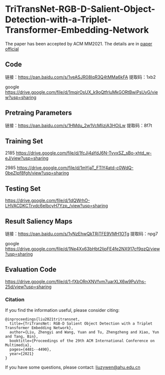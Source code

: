 # TriTransNet-RGB-D-Salient-Object-Detection-with-a-Triplet-Transformer-Embedding-Network
The paper has been accepted by ACM MM2021.
The details are in [paper](http://arxiv.org/abs/2108.03990)
[official](https://doi.org/10.1145/3474085.3475601)

## Code

链接：https://pan.baidu.com/s/1veASJR08IqR3Q4tMMa6kFA 
提取码：1xb2 


google 
https://drive.google.com/file/d/1mqjrOsUX_k9oQtfrluMkGORtBwiPsUyG/view?usp=sharing

## Pretraing Parameters
链接：https://pan.baidu.com/s/1HMdu_2w1VcMlizjA3HOjLw 
提取码：8f7t 

## Training Set
2185
https://drive.google.com/file/d/1fcJj4aYdJ6N-TvvxSZ_sBo-xhtd_w-eJ/view?usp=sharing


2985
https://drive.google.com/file/d/1mYjaT_FTlY4atd-c0WdQ-0beZIpf8fgh/view?usp=sharing


## Testing Set
https://drive.google.com/file/d/1dQWrhO-LHVACDKCTrvdc6eIbcyH7Yzp_/view?usp=sharing


##  Result Saliency Maps
链接：https://pan.baidu.com/s/1yNzEhwQkTRjTFE9VMH1OTg 
提取码：npg7 

google 
https://drive.google.com/file/d/1Ne4Xx63bHbt2IjpFE4fe2NX917cf9qzQ/view?usp=sharing


## Evaluation Code
https://drive.google.com/file/d/1-fXbORnXNVfvm7uarXLX6w9PuVhs-25d/view?usp=sharing


### Citation

If you find the information useful, please consider citing:

```
@inproceedings{liu2021tritransnet,
  title={TriTransNet: RGB-D Salient Object Detection with a Triplet Transformer Embedding Network},
  author={Liu, Zhengyi and Wang, Yuan and Tu, Zhengzheng and Xiao, Yun and Tang, Bin},
  booktitle={Proceedings of the 29th ACM International Conference on Multimedia},
  pages={4481--4490},
  year={2021}
}
```

If you have some questions, please contact:
liuzywen@ahu.edu.cn
